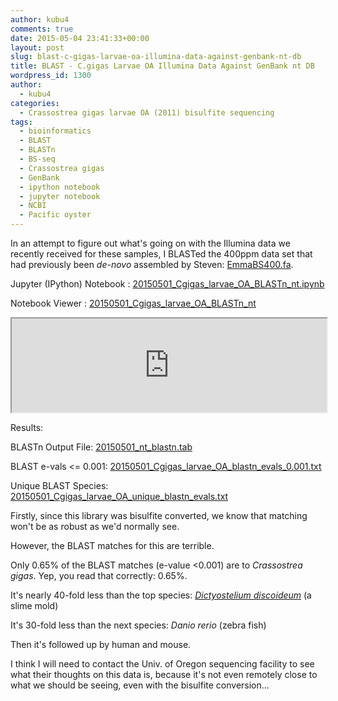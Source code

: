 ```yaml
---
author: kubu4
comments: true
date: 2015-05-04 23:41:33+00:00
layout: post
slug: blast-c-gigas-larvae-oa-illumina-data-against-genbank-nt-db
title: BLAST - C.gigas Larvae OA Illumina Data Against GenBank nt DB
wordpress_id: 1300
author:
  - kubu4
categories:
  - Crassostrea gigas larvae OA (2011) bisulfite sequencing
tags:
  - bioinformatics
  - BLAST
  - BLASTn
  - BS-seq
  - Crassostrea gigas
  - GenBank
  - ipython notebook
  - jupyter notebook
  - NCBI
  - Pacific oyster
---
```


In an attempt to figure out what's going on with the Illumina data we recently received for these samples, I BLASTed the 400ppm data set that had previously been _de-novo_ assembled by Steven: [EmmaBS400.fa](https://owl.fish.washington.edu/halfshell/EmmaBS400.fa).

Jupyter (IPython) Notebook : [20150501_Cgigas_larvae_OA_BLASTn_nt.ipynb](https://eagle.fish.washington.edu/Arabidopsis/iPythonNotebooks/20150501_Cgigas_larvae_OA_BLASTn_nt.ipynb)

Notebook Viewer : [20150501_Cgigas_larvae_OA_BLASTn_nt](https://nbviewer.ipython.org/url/eagle.fish.washington.edu/Arabidopsis/iPythonNotebooks/20150501_Cgigas_larvae_OA_BLASTn_nt.ipynb)

<iframe src="https://nbviewer.ipython.org/url/eagle.fish.washington.edu/Arabidopsis/iPythonNotebooks/20150501_Cgigas_larvae_OA_BLASTn_nt.ipynb" width="100%" same_height_as="window" scrolling="yes"></iframe>

Results:

BLASTn Output File: [20150501_nt_blastn.tab](https://eagle.fish.washington.edu/Arabidopsis/20150501_nt_blastn.tab)

BLAST e-vals <= 0.001: [20150501_Cgigas_larvae_OA_blastn_evals_0.001.txt](https://eagle.fish.washington.edu/Arabidopsis/20150501_Cgigas_larvae_OA_blastn_evals_0.001.txt)

Unique BLAST Species: [20150501_Cgigas_larvae_OA_unique_blastn_evals.txt](https://eagle.fish.washington.edu/Arabidopsis/20150501_Cgigas_larvae_OA_unique_blastn_evals.txt)



Firstly, since this library was bisulfite converted, we know that matching won't be as robust as we'd normally see.

However, the BLAST matches for this are terrible.

Only 0.65% of the BLAST matches (e-value <0.001) are to _Crassostrea gigas_. Yep, you read that correctly: 0.65%.

It's nearly 40-fold less than the top species: _[Dictyostelium discoideum](https://www.google.com/url?sa=t&rct=j&q=&esrc=s&source=web&cd=1&cad=rja&uact=8&ved=0CB8QFjAA&url=http%3A%2F%2Fen.wikipedia.org%2Fwiki%2FDictyostelium_discoideum&ei=WQBIVbGUBYy7ogTFnYCwDA&usg=AFQjCNFUalm3Sy5RAsI8xZSmAB3P8RHxTw&sig2=Yma6kVnm1PJflwBRfsMiCg&bvm=bv.92291466,d.cGU)_ (a slime mold)

It's 30-fold less than the next species: _Danio rerio_ (zebra fish)

Then it's followed up by human and mouse.

I think I will need to contact the Univ. of Oregon sequencing facility to see what their thoughts on this data is, because it's not even remotely close to what we should be seeing, even with the bisulfite conversion...
